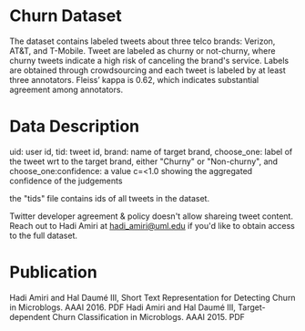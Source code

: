 # Churn Dataset
The dataset contains labeled tweets about three telco brands: Verizon, AT&T, and T-Mobile. Tweet are labeled as churny or not-churny, where churny tweets indicate a high risk of canceling the brand's service. Labels are obtained through crowdsourcing and each tweet is labeled by at least three annotators. Fleiss’ kappa is 0.62, which indicates substantial agreement among annotators. 

# Data Description

uid: user id,
tid: tweet id,
brand: name of target brand,
choose_one: label of the tweet wrt to the target brand, either "Churny" or "Non-churny", and
choose_one:confidence: a value c=<1.0 showing the aggregated confidence of the judgements

the "tids" file contains ids of all tweets in the dataset. 

Twitter developer agreement & policy doesn't allow shareing tweet content. Reach out to Hadi Amiri at hadi_amiri@uml.edu if you'd like to obtain access to the full dataset. 
 
# Publication
Hadi Amiri and Hal Daumé III, Short Text Representation for Detecting Churn in Microblogs. AAAI 2016. PDF
Hadi Amiri and Hal Daumé III, Target-dependent Churn Classification in Microblogs. AAAI 2015. PDF
